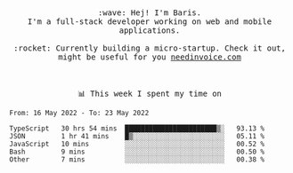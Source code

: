 <p align="center">
  <br><br>
  <samp>
    :wave: Hej! I'm Baris.
    <br>I'm a full-stack developer working on web and mobile applications.
       <br><br>:rocket: Currently building a micro-startup. Check it out, might be useful for you <a href="https://needinvoice.com/" target="_blank">needinvoice.com</a>

  </samp>
 <br><br><br>
</p>
<p align=center><samp>📊  This week I spent my time on</samp></p>


<!--START_SECTION:waka-->

```text
From: 16 May 2022 - To: 23 May 2022

TypeScript   30 hrs 54 mins  ███████████████████████▒░   93.13 %
JSON         1 hr 41 mins    █▒░░░░░░░░░░░░░░░░░░░░░░░   05.11 %
JavaScript   10 mins         ░░░░░░░░░░░░░░░░░░░░░░░░░   00.52 %
Bash         9 mins          ░░░░░░░░░░░░░░░░░░░░░░░░░   00.50 %
Other        7 mins          ░░░░░░░░░░░░░░░░░░░░░░░░░   00.38 %
```

<!--END_SECTION:waka-->


